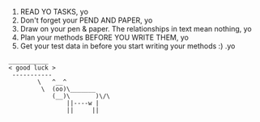 1. READ YO TASKS, yo
2. Don't forget your PEND AND PAPER, yo
3. Draw on your pen & paper. The relationships in text mean nothing, yo
4. Plan your methods BEFORE YOU WRITE THEM, yo
5. Get your test data in before you start writing your methods :) .yo

```
___________
< good luck >
 -----------
        \   ^__^
         \  (oo)\_______
            (__)\       )\/\
                ||----w |
                ||     ||
```

